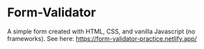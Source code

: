 # Form-Validator
A simple form created with HTML, CSS, and vanilla Javascript (no frameworks). See here: https://form-validator-practice.netlify.app/
